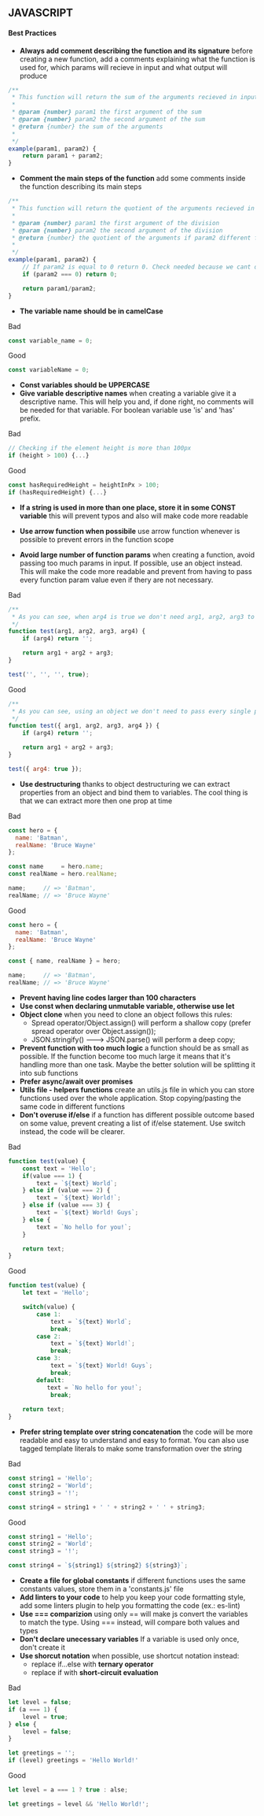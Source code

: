 ## JAVASCRIPT

#### Best Practices
* **Always add comment describing the function and its signature** before creating a new function, add a comments explaining what the function is used for, which params will recieve in input and what output will produce

```js
/**
 * This function will return the sum of the arguments recieved in input.
 *
 * @param {number} param1 the first argument of the sum
 * @param {number} param2 the second argument of the sum
 * @return {number} the sum of the arguments
 *
 */
example(param1, param2) {
    return param1 + param2;
}
```
* **Comment the main steps of the function** add some comments inside the function describing its main steps

```js
/**
 * This function will return the quotient of the arguments recieved in input.
 *
 * @param {number} param1 the first argument of the division
 * @param {number} param2 the second argument of the division
 * @return {number} the quotient of the arguments if param2 different from 0
 *
 */
example(param1, param2) {
    // If param2 is equal to 0 return 0. Check needed because we cant divide a number by 0
    if (param2 === 0) return 0;

    return param1/param2;
}
```

* **The variable name should be in camelCase**

Bad
```js
const variable_name = 0;
```

Good
```js
const variableName = 0;
```

* **Const variables should be UPPERCASE**
* **Give variable descriptive names** when creating a variable give it a descriptive name. This will help you and, if done right, no comments will be needed for that variable. For boolean variable use 'is' and 'has' prefix.

Bad
```js
// Checking if the element height is more than 100px
if (height > 100) {...}
```

Good
```js
const hasRequiredHeight = heightInPx > 100;
if (hasRequiredHeight) {...}
```

* **If a string is used in more than one place, store it in some CONST variable** this will prevent typos and also will make code more readable

* **Use arrow function when possibile** use arrow function whenever is possible to prevent errors in the function scope

* **Avoid large number of function params** when creating a function, avoid passing too much params in input. If possible, use an object instead. This will make the code more readable and prevent from having to pass every function param value even if thery are not necessary.

Bad
```js
/**
 * As you can see, when arg4 is true we don't need arg1, arg2, arg3 to be passed because they are not used
 */
function test(arg1, arg2, arg3, arg4) {
    if (arg4) return '';

    return arg1 + arg2 + arg3;
}

test('', '', '', true);
```

Good
```js
/**
 * As you can see, using an object we don't need to pass every single param.
 */
function test({ arg1, arg2, arg3, arg4 }) {
    if (arg4) return '';

    return arg1 + arg2 + arg3;
}

test({ arg4: true });
```

* **Use destructuring** thanks to object destructuring we can extract properties from an object and bind them to variables. The cool thing is that we can extract more then one prop at time

Bad
```js
const hero = {
  name: 'Batman',
  realName: 'Bruce Wayne'
};

const name     = hero.name;
const realName = hero.realName;

name;     // => 'Batman',
realName; // => 'Bruce Wayne'
```

Good
```js
const hero = {
  name: 'Batman',
  realName: 'Bruce Wayne'
};

const { name, realName } = hero;

name;     // => 'Batman',
realName; // => 'Bruce Wayne'
```

* **Prevent having line codes larger than 100 characters**
* **Use const when declaring unmutable variable, otherwise use let**
* **Object clone** when you need to clone an object follows this rules:
    * Spread operator/Object.assign() will perform a shallow copy (prefer spread operator over Object.assign());
    * JSON.stringify() ---> JSON.parse() will perform a deep copy;
* **Prevent function with too much logic** a function should be as small as possible. If the function become too much large it means that it's handling more than one task. Maybe the better solution will be splitting it into sub functions
* **Prefer async/await over promises**
* **Utils file - helpers functions** create an utils.js file in which you can store functions used over the whole application. Stop copying/pasting the same code in different functions
* **Don't overuse if/else** if a function has different possible outcome based on some value, prevent creating a list of if/else statement. Use switch instead, the code will be clearer.

Bad
```js
function test(value) {
    const text = 'Hello';
    if(value === 1) {
        text = `${text} World`;
    } else if (value === 2) {
        text = `${text} World!`;
    } else if (value === 3) {
        text = `${text} World! Guys`;
    } else {
        text = `No hello for you!`;
    }

    return text;
}
```

Good
```js
function test(value) {
    let text = 'Hello';

    switch(value) {
        case 1:
            text = `${text} World`;
            break;
        case 2:
            text = `${text} World!`;
            break;
        case 3:
            text = `${text} World! Guys`;
            break;
        default:
           text = `No hello for you!`;
            break;
        
    return text;
}
```
* **Prefer string template over string concatenation** the code will be more readable and easy to understand and easy to format. You can also use tagged template literals to make some transformation over the string

Bad
```js
const string1 = 'Hello';
const string2 = 'World';
const string3 = '!';

const string4 = string1 + ' ' + string2 + ' ' + string3;
```

Good
```js
const string1 = 'Hello';
const string2 = 'World';
const string3 = '!';

const string4 = `${string1} ${string2} ${string3}`;
```
* **Create a file for global constants** if different functions uses the same constants values, store them in a 'constants.js' file
* **Add linters to your code** to help you keep your code formatting style, add some linters plugin to help you formatting the code (ex.: es-lint)
* **Use === comparizion** using only == will make js convert the variables to match the type. Using === instead, will compare both values and types
* **Don't declare unecessary variables** If a variable is used only once, don't create it
* **Use shorcut notation** when possible, use shortcut notation instead:
    * replace if...else with **ternary operator**
    * replace if with **short-circuit evaluation**

Bad
```js
let level = false;
if (a === 1) {
    level = true;
} else {
    level = false;
}

let greetings = '';
if (level) greetings = 'Hello World!'
```

Good
```js
let level = a === 1 ? true : alse;

let greetings = level && 'Hello World!';
```
